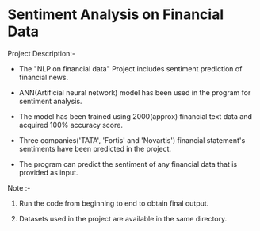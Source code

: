 
# Sentiment Analysis on Financial Data

Project Description:-

* The "NLP on financial data" Project includes sentiment prediction of financial news. 

* ANN(Artificial neural network) model has been used in the program for sentiment analysis.

* The model has been trained using 2000(approx) financial text data and acquired 100% accuracy score.

* Three companies('TATA', 'Fortis' and 'Novartis') financial statement's sentiments have been predicted in the project.
 
* The program can predict the sentiment of any financial data that is provided as input.

Note :- 

1) Run the code from beginning to end to obtain final output.

2) Datasets used in the project are available in the same directory.
